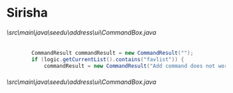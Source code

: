 # Sirisha
###### \src\main\java\seedu\address\ui\CommandBox.java
``` java
        CommandResult commandResult = new CommandResult("");
        if (logic.getCurrentList().contains("favlist")) {
            commandResult = new CommandResult("Add command does not work in favourite list");;
```
###### \src\main\java\seedu\address\ui\CommandBox.java
``` java

```
